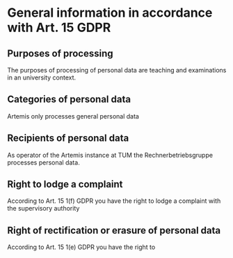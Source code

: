 # General information in accordance with Art. 15 GDPR

## Purposes of processing

The purposes of processing of personal data are teaching and examinations in an university context.

## Categories of personal data
Artemis only processes general personal data

## Recipients of personal data
As operator of the Artemis instance at TUM the Rechnerbetriebsgruppe processes personal data.

## Right to lodge a complaint
According to Art. 15 1(f) GDPR you have the right to lodge a complaint with the supervisory authority

## Right of rectification or erasure of personal data
According to Art. 15 1(e) GDPR you have the right to
